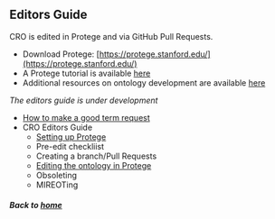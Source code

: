 ---
---

## Editors Guide

CRO is edited in Protege and via GitHub Pull Requests.
- Download Protege: [https://protege.stanford.edu/](https://protege.stanford.edu/)  
- A Protege tutorial is available [here](https://ontology101tutorial.readthedocs.io/en/latest/)  
- Additional resources on ontology development are available [here](https://tislab.org/ontologyResources.html)

_The editors guide is under development_

- [How to make a good term request](editorsguide/howtomakeatermrequest.md)
- CRO Editors Guide
  - [Setting up Protege](editorsguide/settingup.md)
  - Pre-edit checkliist
  - Creating a branch/Pull Requests
  - [Editing the ontology in Protege](editorsguide/CROeditorsguide.md)
  - Obsoleting
  - MIREOTing


##### Back to [home](https://data2health.github.io/contributor-role-ontology/)
